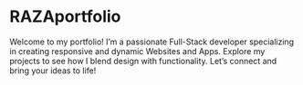 # RAZAportfolio
Welcome to my portfolio! I’m a passionate Full-Stack  developer specializing in creating responsive and dynamic Websites and Apps. Explore my projects to see how I blend design with functionality. Let’s connect and bring your ideas to life!
